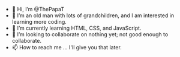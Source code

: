 - 👋 Hi, I’m @ThePapaT
- 👀 I’m an old man with lots of grandchildren, and I am interested in learning more coding.
- 🌱 I’m currently learning HTML, CSS, and JavaScript.
- 💞️ I’m looking to collaborate on nothing yet; not good enough to collaborate.
- 📫 How to reach me ... I'll give you that later.

<!---
ThePapaT/ThePapaT is a ✨ special ✨ repository because its `README.md` (this file) appears on your GitHub profile.
You can click the Preview link to take a look at your changes.
--->
